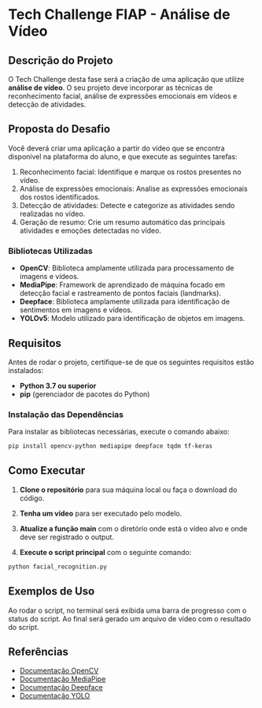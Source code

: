 # Tech Challenge FIAP - Análise de Vídeo

## Descrição do Projeto

O Tech Challenge desta fase será a criação de uma aplicação que utilize **análise de vídeo**. O seu projeto deve incorporar as técnicas de reconhecimento facial, análise de expressões emocionais em vídeos e detecção de atividades.

## Proposta do Desafio

Você deverá criar uma aplicação a partir do vídeo que se encontra disponível na plataforma do aluno, e que execute as seguintes tarefas:
1. Reconhecimento facial: Identifique e marque os rostos presentes no vídeo.
2. Análise de expressões emocionais: Analise as expressões emocionais dos rostos identificados.
3. Detecção de atividades: Detecte e categorize as atividades sendo realizadas no vídeo.
4. Geração de resumo: Crie um resumo automático das principais atividades e emoções detectadas no vídeo.

### Bibliotecas Utilizadas

- **OpenCV**: Biblioteca amplamente utilizada para processamento de imagens e vídeos.
- **MediaPipe**: Framework de aprendizado de máquina focado em detecção facial e rastreamento de pontos faciais (landmarks).
- **Deepface**: Biblioteca amplamente utilizada para identificação de sentimentos em imagens e vídeos.
- **YOLOv5**: Modelo utilizado para identificação de objetos em imagens.

## Requisitos

Antes de rodar o projeto, certifique-se de que os seguintes requisitos estão instalados:

- **Python 3.7 ou superior**
- **pip** (gerenciador de pacotes do Python)

### Instalação das Dependências

Para instalar as bibliotecas necessárias, execute o comando abaixo:

```bash
pip install opencv-python mediapipe deepface tqdm tf-keras
```

## Como Executar

1. **Clone o repositório** para sua máquina local ou faça o download do código.

2. **Tenha um vídeo** para ser executado pelo modelo. 

3. **Atualize a função main** com o diretório onde está o vídeo alvo e onde deve ser registrado o output.
   
4. **Execute o script principal** com o seguinte comando:

```bash
python facial_recognition.py
```

## Exemplos de Uso

Ao rodar o script, no terminal será exibida uma barra de progresso com o status do script. Ao final será gerado um arquivo de vídeo com o resultado do script.


## Referências

- [Documentação OpenCV](https://pypi.org/project/opencv-python/)
- [Documentação MediaPipe](https://pypi.org/project/mediapipe/)
- [Documentação Deepface](https://pypi.org/project/deepface/)
- [Documentação YOLO](https://pytorch.org/hub/ultralytics_yolov5/)
